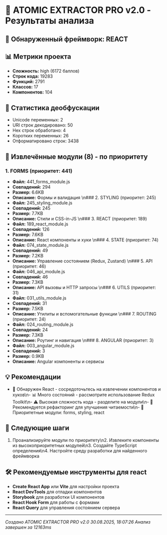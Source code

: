 # 🚀 ATOMIC EXTRACTOR PRO v2.0 - Результаты анализа

## 🎯 Обнаруженный фреймворк: REACT

## 📊 Метрики проекта
- **Сложность:** high (6172 баллов)
- **Строк кода:** 19283
- **Функций:** 2791
- **Классов:** 17
- **Компонентов:** 104

## 🧩 Статистика деобфускации
- Unicode переменных: 2
- URI строк декодировано: 50
- Hex строк обработано: 4
- Коротких переменных: 26
- Отформатировано строк: 3438

## 🎯 Извлечённые модули (8) - по приоритету

### 1. FORMS (приоритет: 441)
- **Файл:** 441_forms_module.js
- **Совпадений:** 294
- **Размер:** 6.6KB
- **Описание:** Формы и валидация
\n### 2. STYLING (приоритет: 245)
- **Файл:** 245_styling_module.js
- **Совпадений:** 245
- **Размер:** 7.7KB
- **Описание:** Стили и CSS-in-JS
\n### 3. REACT (приоритет: 189)
- **Файл:** 189_react_module.js
- **Совпадений:** 126
- **Размер:** 7.6KB
- **Описание:** React компоненты и хуки
\n### 4. STATE (приоритет: 74)
- **Файл:** 074_state_module.js
- **Совпадений:** 49
- **Размер:** 7.2KB
- **Описание:** Управление состоянием (Redux, Zustand)
\n### 5. API (приоритет: 46)
- **Файл:** 046_api_module.js
- **Совпадений:** 46
- **Размер:** 7.3KB
- **Описание:** API вызовы и HTTP запросы
\n### 6. UTILS (приоритет: 31)
- **Файл:** 031_utils_module.js
- **Совпадений:** 31
- **Размер:** 7.5KB
- **Описание:** Утилиты и вспомогательные функции
\n### 7. ROUTING (приоритет: 24)
- **Файл:** 024_routing_module.js
- **Совпадений:** 24
- **Размер:** 7.3KB
- **Описание:** Роутинг и навигация
\n### 8. ANGULAR (приоритет: 3)
- **Файл:** 003_angular_module.js
- **Совпадений:** 3
- **Размер:** 0.9KB
- **Описание:** Angular компоненты и сервисы


## 💡 Рекомендации

- 🔵 Обнаружен React - сосредоточьтесь на извлечении компонентов и хуков\n- 📊 Много состояний - рассмотрите использование Redux Toolkit\n- ⚠️ Высокая сложность кода - разделите на модули\n- 🔧 Рекомендуется рефакторинг для улучшения читаемости\n- 🎯 Приоритетные модули: forms, styling, react

## 🔄 Следующие шаги

1. Проанализируйте модули по приоритету\n2. Извлеките компоненты из высокоприоритетных модулей\n3. Создайте TypeScript определения\n4. Настройте среду разработки для найденного фреймворка

## 🛠 Рекомендуемые инструменты для react

- **Create React App** или **Vite** для настройки проекта
- **React DevTools** для отладки компонентов
- **Storybook** для разработки UI компонентов
- **React Hook Form** для работы с формами
- **React Query** для управления состоянием сервера

---
*Создано ATOMIC EXTRACTOR PRO v2.0 30.08.2025, 18:07:26*
*Анализ завершен за 12163ms*
